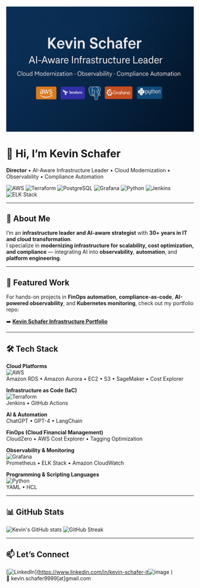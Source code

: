 <!-- Top Banner -->
![Kevin Schafer Banner](./assets/banner.png)

# 👋 Hi, I’m Kevin Schafer

**Director** • AI-Aware Infrastructure Leader • Cloud Modernization • Observability • Compliance Automation  

![AWS](https://img.shields.io/badge/AWS-Cloud-orange?logo=amazonaws&logoColor=white)
![Terraform](https://img.shields.io/badge/Terraform-IaC-7B42BC?logo=terraform&logoColor=white)
![PostgreSQL](https://img.shields.io/badge/PostgreSQL-DB-336791?logo=postgresql&logoColor=white)
![Grafana](https://img.shields.io/badge/Grafana-Observability-F46800?logo=grafana&logoColor=white)
![Python](https://img.shields.io/badge/Python-Language-3776AB?logo=python&logoColor=white)
![Jenkins](https://img.shields.io/badge/Jenkins-CI%2FCD-D24939?logo=jenkins&logoColor=white)
![ELK Stack](https://img.shields.io/badge/ELK-Logging-005571?logo=elasticstack&logoColor=white)

---

## 🚀 About Me
I’m an **infrastructure leader and AI-aware strategist** with **30+ years in IT and cloud transformation**.  
I specialize in **modernizing infrastructure for scalability, cost optimization, and compliance** — integrating AI into **observability**, **automation**, and **platform engineering**.

---

## 📂 Featured Work
For hands-on projects in **FinOps automation**, **compliance-as-code**, **AI-powered observability**, and **Kubernetes monitoring**, check out my portfolio repo:

➡️ **[Kevin Schafer Infrastructure Portfolio](https://github.com/MAXIMUSK99/kevin-schafer-infra-portfolio)**

---

## 🛠 Tech Stack

**Cloud Platforms**  
![AWS](https://img.shields.io/badge/AWS-Cloud-orange?logo=amazonaws&logoColor=white)  
Amazon RDS • Amazon Aurora • EC2 • S3 • SageMaker • Cost Explorer

**Infrastructure as Code (IaC)**  
![Terraform](https://img.shields.io/badge/Terraform-IaC-7B42BC?logo=terraform&logoColor=white)  
Jenkins • GitHub Actions

**AI & Automation**  
ChatGPT • GPT-4 • LangChain

**FinOps (Cloud Financial Management)**  
CloudZero • AWS Cost Explorer • Tagging Optimization

**Observability & Monitoring**  
![Grafana](https://img.shields.io/badge/Grafana-Observability-F46800?logo=grafana&logoColor=white)  
Prometheus • ELK Stack • Amazon CloudWatch

**Programming & Scripting Languages**  
![Python](https://img.shields.io/badge/Python-Language-3776AB?logo=python&logoColor=white)  
YAML • HCL

---

## 📊 GitHub Stats
![Kevin's GitHub stats](https://github-readme-stats.vercel.app/api?username=MAXIMUSK99&show_icons=true&theme=tokyonight)
![GitHub Streak](https://github-readme-streak-stats.herokuapp.com/?user=MAXIMUSK99&theme=tokyonight)

---

## 📫 Let’s Connect
[![LinkedIn](https://img.shields.io/badge/LinkedIn-Connect-blue)](https://www.linkedin.com/in/kevin-schafer-it<img width="468" height="14" alt="image" src="https://github.com/user-attachments/assets/5d2370b0-1487-49b6-af71-4f723e6d9524" />
)  
📧 kevin.schafer9999\[at\]gmail.com
